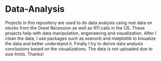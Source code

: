 # Data-Analysis
Projects in this repository are used to do data analysis using real data on stocks from the Great Recession as well as 911 calls in the US.
These projects help with data manipulation, engeneering and visualization. 
After I clean the data, I use packages such as seanorb and matplotlib to bisualize the data and better understand it. 
Finally I try to derive data analysis conclusions based on the visualizations.
The data is not uploaded due to size limits. 
Thanks!
